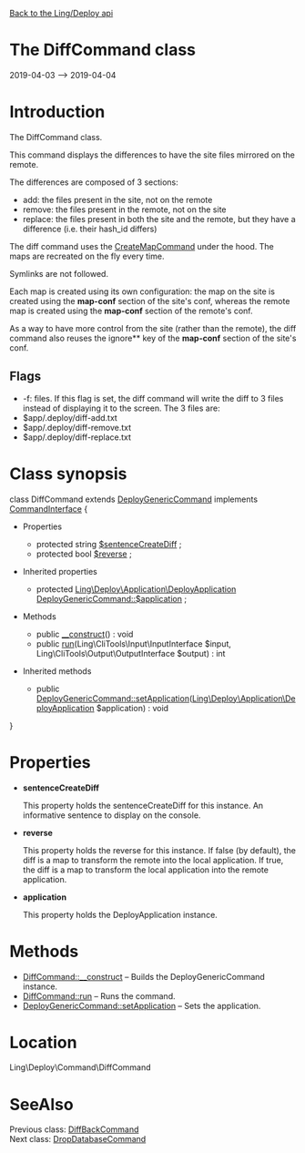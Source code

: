 [Back to the Ling/Deploy api](https://github.com/lingtalfi/Deploy/blob/master/doc/api/Ling/Deploy.md)



The DiffCommand class
================
2019-04-03 --> 2019-04-04






Introduction
============

The DiffCommand class.

This command displays the differences to have the site files mirrored on the remote.

The differences are composed of 3 sections:

- add: the files present in the site, not on the remote
- remove: the files present in the remote, not on the site
- replace: the files present in both the site and the remote, but they have a difference (i.e. their hash_id differs)


The diff command uses the [CreateMapCommand](https://github.com/lingtalfi/Deploy/blob/master/doc/api/Ling/Deploy/Command/CreateMapCommand.md) under the hood.
The maps are recreated on the fly every time.

Symlinks are not followed.

Each map is created using its own configuration: the map on the site is created using the **map-conf** section of the site's conf,
whereas the remote map is created using the **map-conf** section of the remote's conf.

As a way to have more control from the site (rather than the remote), the diff command also reuses the
ignore** key of the **map-conf** section of the site's conf.





Flags
------------
- -f: files. If this flag is set, the diff command will write the diff to 3 files instead of displaying it
to the screen. The 3 files are:
- $app/.deploy/diff-add.txt
- $app/.deploy/diff-remove.txt
- $app/.deploy/diff-replace.txt



Class synopsis
==============


class <span class="pl-k">DiffCommand</span> extends [DeployGenericCommand](https://github.com/lingtalfi/Deploy/blob/master/doc/api/Ling/Deploy/Command/DeployGenericCommand.md) implements [CommandInterface](https://github.com/lingtalfi/CliTools/blob/master/doc/api/Ling/CliTools/Command/CommandInterface.md) {

- Properties
    - protected string [$sentenceCreateDiff](#property-sentenceCreateDiff) ;
    - protected bool [$reverse](#property-reverse) ;

- Inherited properties
    - protected [Ling\Deploy\Application\DeployApplication](https://github.com/lingtalfi/Deploy/blob/master/doc/api/Ling/Deploy/Application/DeployApplication.md) [DeployGenericCommand::$application](#property-application) ;

- Methods
    - public [__construct](https://github.com/lingtalfi/Deploy/blob/master/doc/api/Ling/Deploy/Command/DiffCommand/__construct.md)() : void
    - public [run](https://github.com/lingtalfi/Deploy/blob/master/doc/api/Ling/Deploy/Command/DiffCommand/run.md)(Ling\CliTools\Input\InputInterface $input, Ling\CliTools\Output\OutputInterface $output) : int

- Inherited methods
    - public [DeployGenericCommand::setApplication](https://github.com/lingtalfi/Deploy/blob/master/doc/api/Ling/Deploy/Command/DeployGenericCommand/setApplication.md)([Ling\Deploy\Application\DeployApplication](https://github.com/lingtalfi/Deploy/blob/master/doc/api/Ling/Deploy/Application/DeployApplication.md) $application) : void

}




Properties
=============

- <span id="property-sentenceCreateDiff"><b>sentenceCreateDiff</b></span>

    This property holds the sentenceCreateDiff for this instance.
    An informative sentence to display on the console.
    
    

- <span id="property-reverse"><b>reverse</b></span>

    This property holds the reverse for this instance.
    If false (by default), the diff is a map to transform the remote into the local application.
    If true, the diff is a map to transform the local application into the remote application.
    
    

- <span id="property-application"><b>application</b></span>

    This property holds the DeployApplication instance.
    
    



Methods
==============

- [DiffCommand::__construct](https://github.com/lingtalfi/Deploy/blob/master/doc/api/Ling/Deploy/Command/DiffCommand/__construct.md) &ndash; Builds the DeployGenericCommand instance.
- [DiffCommand::run](https://github.com/lingtalfi/Deploy/blob/master/doc/api/Ling/Deploy/Command/DiffCommand/run.md) &ndash; Runs the command.
- [DeployGenericCommand::setApplication](https://github.com/lingtalfi/Deploy/blob/master/doc/api/Ling/Deploy/Command/DeployGenericCommand/setApplication.md) &ndash; Sets the application.





Location
=============
Ling\Deploy\Command\DiffCommand


SeeAlso
==============
Previous class: [DiffBackCommand](https://github.com/lingtalfi/Deploy/blob/master/doc/api/Ling/Deploy/Command/DiffBackCommand.md)<br>Next class: [DropDatabaseCommand](https://github.com/lingtalfi/Deploy/blob/master/doc/api/Ling/Deploy/Command/DropDatabaseCommand.md)<br>
